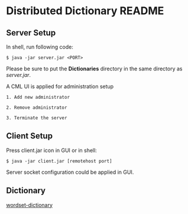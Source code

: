 # Distributed Dictionary README

## Server Setup

In shell, run following code:

```
$ java -jar server.jar <PORT>
```

Please be sure to put the **Dictionaries** directory in the same directory as *server.jar*.

A CML UI is applied for administration setup

```
1. Add new administrator

2. Remove administrator

3. Terminate the server
```

## Client Setup

Press client.jar icon in GUI or in shell:

```
$ java -jar client.jar [remotehost port]
```

Server socket configuration could be applied in GUI.

## Dictionary

[wordset-dictionary](https://github.com/wordset/wordset-dictionary)